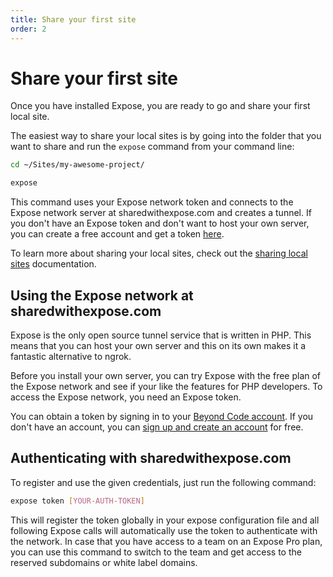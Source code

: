 ```yaml
---
title: Share your first site
order: 2
---
```


# Share your first site

Once you have installed Expose, you are ready to go and share your first local site.

The easiest way to share your local sites is by going into the folder that you want to share and run the `expose` command from your command line:

```bash
cd ~/Sites/my-awesome-project/

expose
```

This command uses your Expose network token and connects to the Expose network server at sharedwithexpose.com and creates a tunnel. If you don't have an Expose token and don't want to host your own server, you can create a free account and get a token [here](https://beyondco.de/login). 

To learn more about sharing your local sites, check out the [sharing local sites](/docs/expose/client/sharing) documentation.

## Using the Expose network at sharedwithexpose.com

Expose is the only open source tunnel service that is written in PHP. This means that you can host your own server and this on its own makes it a fantastic alternative to ngrok.

Before you install your own server, you can try Expose with the free plan of the Expose network and see if your like the features for PHP developers. To access the Expose network, you need an Expose token.

You can obtain a token by signing in to your [Beyond Code account](https://beyondco.de/login). If you don't have an account, you can [sign up and create an account](https://beyondco.de/register) for free.

## Authenticating with sharedwithexpose.com

To register and use the given credentials, just run the following command:

```bash
expose token [YOUR-AUTH-TOKEN]
```

This will register the token globally in your expose configuration file and all following Expose calls will automatically use the token to authenticate with the network. In case that you have access to a team on an Expose Pro plan, you can use this command to switch to the team and get access to the reserved subdomains or white label domains. 
